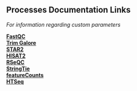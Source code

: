 ## Processes Documentation Links
_For information regarding custom parameters_

**[FastQC](https://wiki.gacrc.uga.edu/wiki/FastQC)**   
**[Trim Galore](https://github.com/FelixKrueger/TrimGalore/blob/master/Docs/Trim_Galore_User_Guide.md)**   
**[STAR2](https://github.com/alexdobin/STAR/blob/master/doc/STARmanual.pdf)**  
**[HISAT2](https://ccb.jhu.edu/software/hisat2/manual.shtml)**   
**[RSeQC](http://rseqc.sourceforge.net/)**    
**[StringTie](https://ccb.jhu.edu/software/stringtie/index.shtml?t=manual)**   
**[featureCounts](http://bioinf.wehi.edu.au/featureCounts/)**   
**[HTSeq](https://htseq.readthedocs.io/en/release_0.9.1/count.html)**  

